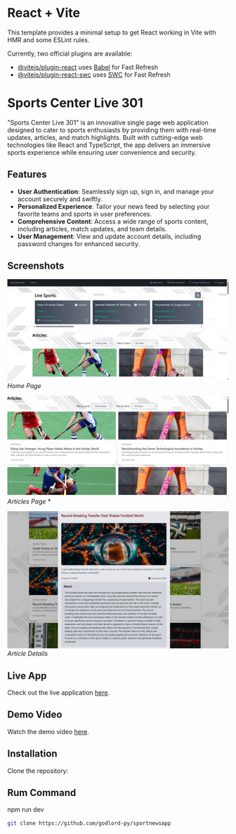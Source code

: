 # React + Vite

This template provides a minimal setup to get React working in Vite with HMR and some ESLint rules.

Currently, two official plugins are available:

- [@vitejs/plugin-react](https://github.com/vitejs/vite-plugin-react/blob/main/packages/plugin-react/README.md) uses [Babel](https://babeljs.io/) for Fast Refresh
- [@vitejs/plugin-react-swc](https://github.com/vitejs/vite-plugin-react-swc) uses [SWC](https://swc.rs/) for Fast Refresh



# Sports Center Live 301

"Sports Center Live 301" is an innovative single page web application designed to cater to sports enthusiasts by providing them with real-time updates, articles, and match highlights. Built with cutting-edge web technologies like React and TypeScript, the app delivers an immersive sports experience while ensuring user convenience and security.

## Features

- **User Authentication**: Seamlessly sign up, sign in, and manage your account securely and swiftly.
- **Personalized Experience**: Tailor your news feed by selecting your favorite teams and sports in user preferences.
- **Comprehensive Content**: Access a wide range of sports content, including articles, match updates, and team details.
- **User Management**: View and update account details, including password changes for enhanced security.

## Screenshots

![Home Page](readmeimage/Home.png)
*Home Page*

![Articles Page](readmeimage/Articles.png)
*Articles Page*
*

![Article Details](readmeimage/ArticleDetail.png)
*Article Details*

## Live App

Check out the live application [here](https://sportsnews301.netlify.app/).

## Demo Video

Watch the demo video [here](https://www.loom.com/share/74f4771a65a341f6a2085c2e9ba9e354).

## Installation

Clone the repository:

## Rum Command

npm run dev

```bash
git clone https://github.com/godlord-py/sportnewsapp
